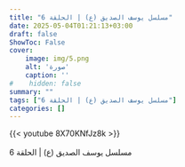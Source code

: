 ```yaml
---
title: "مسلسل يوسف الصديق (ع) | الحلقة 6"
date: 2025-05-04T01:21:13+03:00
draft: false
ShowToc: False
cover:
    image: img/5.png
    alt: 'صورة'
    caption: ''
#    hidden: false
summary: ""
tags: ["مسلسل يوسف الصديق (ع) | الحلقة 6"]
categories: []
---
```


{{< youtube 8X70KNfJz8k >}}  
 <br>
مسلسل يوسف الصديق (ع) | الحلقة 6